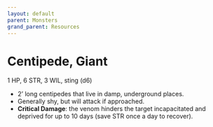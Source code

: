 ```yaml
---
layout: default
parent: Monsters
grand_parent: Resources
---
```


# Centipede, Giant

1 HP, 6 STR, 3 WIL, sting (d6)

- 2’ long centipedes that live in damp, underground places.
- Generally shy, but will attack if approached. 
- **Critical Damage**: the venom hinders the target incapacitated and deprived for up to 10 days (save STR once a day to recover).
